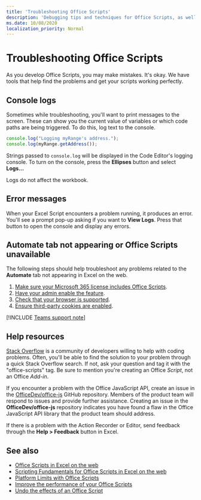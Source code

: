 ```yaml
---
title: 'Troubleshooting Office Scripts'
description: 'Debugging tips and techniques for Office Scripts, as well as help resources.'
ms.date: 10/08/2020
localization_priority: Normal
---
```


# Troubleshooting Office Scripts

As you develop Office Scripts, you may make mistakes. It's okay. We have tools that help find the problems and get your scripts working perfectly.

## Console logs

Sometimes while troubleshooting, you'll want to print messages to the screen. These can show you the current value of variables or which code paths are being triggered. To do this, log text to the console.

```TypeScript
console.log("Logging myRange's address.");
console.log(myRange.getAddress());
```

Strings passed to `console.log` will be displayed in the Code Editor's logging console. To turn on the console, press the **Ellipses** button and select **Logs...**

Logs do not affect the workbook.

## Error messages

When your Excel Script encounters a problem running, it produces an error. You'll see a prompt pop-up asking if you want to **View Logs**. Press that button to open the console and display any errors.

## Automate tab not appearing or Office Scripts unavailable

The following steps should help troubleshoot any problems related to the **Automate** tab not appearing in Excel on the web.

1. [Make sure your Microsoft 365 license includes Office Scripts](../overview/excel.md#requirements).
1. [Have your admin enable the feature](/microsoft-365/admin/manage/manage-office-scripts-settings).
1. [Check that your browser is supported](platform-limits.md#browser-support).
1. [Ensure third-party cookies are enabled](platform-limits.md#third-party-cookies).

[!INCLUDE [Teams support note](../includes/teams-support-note.md)]

## Help resources

[Stack Overflow](https://stackoverflow.com/questions/tagged/office-scripts) is a community of developers willing to help with coding problems. Often, you'll be able to find the solution to your problem through a quick Stack Overflow search. If not, ask your question and tag it with the "office-scripts" tag. Be sure to mention you're creating an Office *Script*, not an Office *Add-in*.

If you encounter a problem with the Office JavaScript API, create an issue in the [OfficeDev/office-js](https://github.com/OfficeDev/office-js) GitHub repository. Members of the product team will respond to issues and provide further assistance. Creating an issue in the **OfficeDev/office-js** repository indicates you have found a flaw in the Office JavaScript API library that the product team should address.

If there is a problem with the Action Recorder or Editor, send feedback through the **Help > Feedback** button in Excel.

## See also

- [Office Scripts in Excel on the web](../overview/excel.md)
- [Scripting Fundamentals for Office Scripts in Excel on the web](../develop/scripting-fundamentals.md)
- [Platform Limits with Office Scripts](platform-limits.md)
- [Improve the performance of your Office Scripts](../develop/web-client-performance.md)
- [Undo the effects of an Office Script](undo.md)
